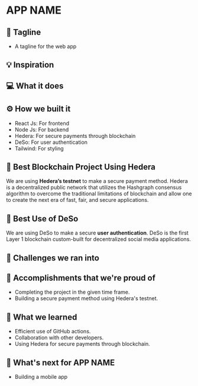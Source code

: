 # APP NAME

## 📌 Tagline

- A tagline for the web app

## 💡 Inspiration

## 💻 What it does

## ⚙️ How we built it

- React Js: For frontend
- Node Js: For backend
- Hedera: For secure payments through blockchain
- DeSo: For user authentication
- Tailwind: For styling

## 🔐 Best Blockchain Project Using Hedera

We are using **Hedera’s testnet** to make a secure payment method. Hedera is a decentralized public network that utilizes the Hashgraph consensus algorithm to overcome the traditional limitations of blockchain and allow one to create the next era of fast, fair, and secure applications.

## 🔗 Best Use of DeSo

We are using DeSo to make a secure **user authentication**. DeSo is the first Layer 1 blockchain custom-built for decentralized social media applications.

## 🧠 Challenges we ran into

## 🏅 Accomplishments that we're proud of

- Completing the project in the given time frame.
- Building a secure payment method using Hedera's testnet.

## 📖 What we learned

- Efficient use of GitHub actions.
- Collaboration with other developers.
- Using Hedera for secure payments through blockchain.

## 🚀 What's next for APP NAME

- Building a mobile app
